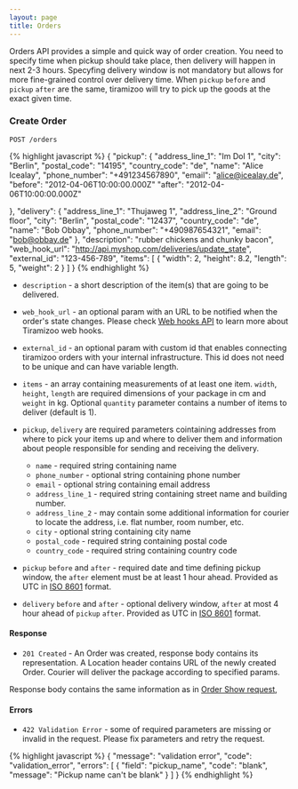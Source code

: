 ```yaml
---
layout: page
title: Orders
---
```


Orders API provides a simple and quick way of order creation.
You need to specify time when pickup should take place, then delivery will happen
in next 2-3 hours. Specyfing delivery window is not mandatory but allows for more
fine-grained control over delivery time. When `pickup` `before` and `pickup` `after`
are the same, tiramizoo will try to pick up the goods at the exact given time.

### Create Order

```
POST /orders
```

{% highlight javascript %}
{
  "pickup":  {
    "address_line_1": "Im Dol 1",
    "city": "Berlin",
    "postal_code": "14195",
    "country_code": "de",
    "name": "Alice Icealay",
    "phone_number": "+491234567890",
    "email": "alice@icealay.de",
    "before": "2012-04-06T10:00:00.000Z"
    "after": "2012-04-06T10:00:00.000Z"

  },
  "delivery": {
    "address_line_1": "Thujaweg 1",
    "address_line_2": "Ground floor",
    "city": "Berlin",
    "postal_code": "12437",
    "country_code": "de",
    "name": "Bob Obbay",
    "phone_number": "+490987654321",
    "email": "bob@obbay.de"
  },
  "description": "rubber chickens and chunky bacon",
  "web_hook_url": "http://api.myshop.com/deliveries/update_state",
  "external_id": "123-456-789",
  "items": [
    {
      "width": 2,
      "height": 8.2,
      "length": 5,
      "weight": 2
    }
  ]
}
{% endhighlight %}

* `description` - a short description of the item(s) that are going to
  be delivered.
* `web_hook_url` - an optional param with an URL to be notified when the
  order's state changes. Please check
  [Web hooks API](/web_hooks.html)
  to learn more about Tiramizoo web hooks.
* `external_id` - an optional param with custom id that enables connecting
  tiramizoo orders with your internal infrastructure. This id does not need
  to be unique and can have variable length.
* `items` - an array containing measurements of at least one item.
  `width`, `height`, `length` are required dimensions of your package
  in cm and `weight` in kg. Optional `quantity` parameter contains a
  number of items to deliver (default is 1).
* `pickup`, `delivery` are required parameters cointaining addresses
   from where to pick your items up and where to deliver them and information
   about people responsible for sending and receiving the delivery.
  * `name` - required string containing name
  * `phone_number` - optional string containing phone number
  * `email` - optional string containing email address
  * `address_line_1` - required string containing street name and
    building number.
  * `address_line_2` - may contain some additional information for
    courier to locate the address, i.e. flat number, room number, etc.
  * `city` - optional string containing city name
  * `postal_code` - required string containing postal code
  * `country_code` - required string containing country code

* `pickup` `before` and  `after` - required date and time defining pickup window, the `after` element must be at least 1 hour ahead. Provided as UTC in [ISO 8601](http://en.wikipedia.org/wiki/ISO_8601) format.
* `delivery` `before` and `after` - optional delivery window, `after` at most 4 hour ahead of `pickup` `after`. Provided as UTC in [ISO 8601](http://en.wikipedia.org/wiki/ISO_8601) format.

#### Response

* `201 Created` - An Order was created, response body contains its
  representation. A Location header contains URL of the newly created
  Order. Courier will deliver the package according to specified
  params.

Response body contains the same information as in [Order Show request](/orders.html#show_order),

#### Errors

* `422 Validation Error` - some of required parameters are missing or
  invalid in the request. Please fix parameters and retry the request.

{% highlight javascript %}
{
  "message": "validation error",
  "code": "validation_error",
  "errors": [
    {
      "field": "pickup_name",
      "code": "blank",
      "message": "Pickup name can't be blank"
    }
  ]
}
{% endhighlight %}
